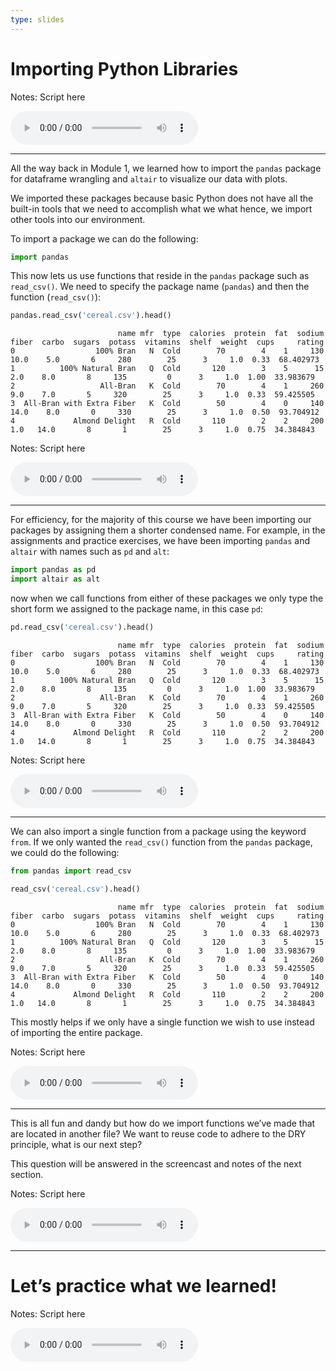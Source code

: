 ```yaml
---
type: slides
---
```


# Importing Python Libraries

Notes: Script here

<html>

<audio controls >

<source src="/placeholder_audio.mp3" />

</audio>

</html>

---

All the way back in Module 1, we learned how to import the `pandas`
package for dataframe wrangling and `altair` to visualize our data with
plots.

We imported these packages because basic Python does not have all the
built-in tools that we need to accomplish what we what hence, we import
other tools into our environment.

To import a package we can do the following:

``` python
import pandas
```

This now lets us use functions that reside in the `pandas` package such
as `read_csv()`. We need to specify the package name (`pandas`) and then
the function (`read_csv()`):

``` python
pandas.read_csv('cereal.csv').head()
```

```out
                        name mfr  type  calories  protein  fat  sodium  fiber  carbo  sugars  potass  vitamins  shelf  weight  cups     rating
0                  100% Bran   N  Cold        70        4    1     130   10.0    5.0       6     280        25      3     1.0  0.33  68.402973
1          100% Natural Bran   Q  Cold       120        3    5      15    2.0    8.0       8     135         0      3     1.0  1.00  33.983679
2                   All-Bran   K  Cold        70        4    1     260    9.0    7.0       5     320        25      3     1.0  0.33  59.425505
3  All-Bran with Extra Fiber   K  Cold        50        4    0     140   14.0    8.0       0     330        25      3     1.0  0.50  93.704912
4             Almond Delight   R  Cold       110        2    2     200    1.0   14.0       8       1        25      3     1.0  0.75  34.384843
```

Notes: Script here

<html>

<audio controls >

<source src="/placeholder_audio.mp3" />

</audio>

</html>

---

For efficiency, for the majority of this course we have been importing
our packages by assigning them a shorter condensed name. For example, in
the assignments and practice exercises, we have been importing `pandas`
and `altair` with names such as `pd` and `alt`:

``` python
import pandas as pd 
import altair as alt
```

now when we call functions from either of these packages we only type
the short form we assigned to the package name, in this case `pd`:

``` python
pd.read_csv('cereal.csv').head()
```

```out
                        name mfr  type  calories  protein  fat  sodium  fiber  carbo  sugars  potass  vitamins  shelf  weight  cups     rating
0                  100% Bran   N  Cold        70        4    1     130   10.0    5.0       6     280        25      3     1.0  0.33  68.402973
1          100% Natural Bran   Q  Cold       120        3    5      15    2.0    8.0       8     135         0      3     1.0  1.00  33.983679
2                   All-Bran   K  Cold        70        4    1     260    9.0    7.0       5     320        25      3     1.0  0.33  59.425505
3  All-Bran with Extra Fiber   K  Cold        50        4    0     140   14.0    8.0       0     330        25      3     1.0  0.50  93.704912
4             Almond Delight   R  Cold       110        2    2     200    1.0   14.0       8       1        25      3     1.0  0.75  34.384843
```

Notes: Script here

<html>

<audio controls >

<source src="/placeholder_audio.mp3" />

</audio>

</html>

---

We can also import a single function from a package using the keyword
`from`. If we only wanted the `read_csv()` function from the `pandas`
package, we could do the following:

``` python
from pandas import read_csv
```

``` python
read_csv('cereal.csv').head()
```

```out
                        name mfr  type  calories  protein  fat  sodium  fiber  carbo  sugars  potass  vitamins  shelf  weight  cups     rating
0                  100% Bran   N  Cold        70        4    1     130   10.0    5.0       6     280        25      3     1.0  0.33  68.402973
1          100% Natural Bran   Q  Cold       120        3    5      15    2.0    8.0       8     135         0      3     1.0  1.00  33.983679
2                   All-Bran   K  Cold        70        4    1     260    9.0    7.0       5     320        25      3     1.0  0.33  59.425505
3  All-Bran with Extra Fiber   K  Cold        50        4    0     140   14.0    8.0       0     330        25      3     1.0  0.50  93.704912
4             Almond Delight   R  Cold       110        2    2     200    1.0   14.0       8       1        25      3     1.0  0.75  34.384843
```

This mostly helps if we only have a single function we wish to use
instead of importing the entire package.

Notes: Script here

<html>

<audio controls >

<source src="/placeholder_audio.mp3" />

</audio>

</html>

---

This is all fun and dandy but how do we import functions we’ve made that
are located in another file? We want to reuse code to adhere to the DRY
principle, what is our next step?

This question will be answered in the screencast and notes of the next
section.

Notes: Script here

<html>

<audio controls >

<source src="/placeholder_audio.mp3" />

</audio>

</html>

---

# Let’s practice what we learned\!

Notes: Script here

<html>

<audio controls >

<source src="/placeholder_audio.mp3" />
